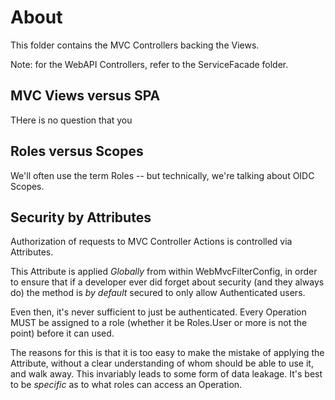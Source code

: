 ﻿# About #

This folder contains the MVC Controllers backing the Views.

Note: for the WebAPI Controllers, refer to the ServiceFacade folder.

## MVC Views versus SPA ##

THere is no question that you 


## Roles versus Scopes ##

We'll often use the term Roles -- but technically, we're talking about OIDC Scopes.


## Security by Attributes ##

Authorization of requests to MVC Controller Actions is controlled via Attributes.

This Attribute is applied *Globally* from within  WebMvcFilterConfig, in order
to ensure that if a developer ever did forget about security (and they always do)
the method is *by default* secured to only allow Authenticated users.

Even then, it's never sufficient to just be authenticated. Every Operation MUST
be assigned to a role (whether it be Roles.User or more is not the point) before 
it can used. 

The reasons for this is that it is too easy to make the mistake of applying the Attribute,
without a clear understanding of whom should be able to use it, and walk away.
This invariably leads to some form of data leakage. It's best to be *specific* as to 
what roles can access an Operation.